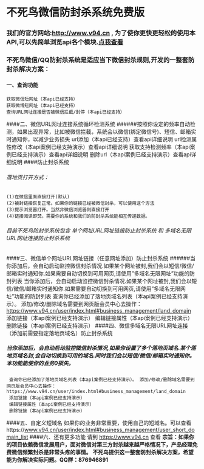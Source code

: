 # 不死鸟微信防封杀系统免费版
### 我们的官方网站:http://www.v94.cn , 为了使你更快更轻松的使用本API,可以先简单浏览api各个模块.[点我查看](https://github.com/wanjunlengfeng/WechatUrlCheckStatusApi/tree/master/%E5%BE%AE%E4%BF%A1%E9%98%B2%E5%B0%81%E6%9D%80%E7%B3%BB%E7%BB%9Fapi%E6%8E%A5%E5%8F%A3%E8%AF%A6%E7%BB%86%E8%AF%B4%E6%98%8E "点我查看")
### 不死鸟微信/QQ防封杀系统是适应当下微信封杀规则,开发的一整套防封杀解决方案：

#### 一、查询功能
	获取微信短网址（本api已经支持）
	获取微博短网址（本api已经支持）
	查询URL网址连接是否被微信拦截/封停（本api已经支持）
####二、微信URL网址连接系统循环检测系统
######按照你设定的频率自动检测，如果出现异常，比如被微信拦截，系统会以微信(绑定微信号)、短信、邮箱实时通知你，以减少业务损失
	url添加（本api已经支持）查看api详细说明
	url检测属性修改（本api案例已经支持演示）查看api详细说明
	获取支持检测频率（本api案例已经支持演示）查看api详细说明
	删除url（本api案例已经支持演示）查看api详细说明
####防止封杀系统
######  落地页打开方式：
	(1)在微信里面直接打开(默认)
	(2)被封链接恢复正常。如果你的链接已经被微信封杀，可以使用这个方法
	(3)提示浏览器打开。当然非微信浏览器则直接打开
	(4)链接阅读即焚。需要你的系统和我们的防封杀系统能相互传递数据。
###### 目前不死鸟防封杀系统包含 单个网址URL网址链接防止封杀系统 和 多域名无限URL网址连接防止封杀系统
####三、微信单个网址URL网址链接（任意网址添加）防止封杀系统
######当你添加后，会自动启动监控微信封杀情况.如果某个网址被封,我们会以短信/微信/邮箱实时通知你.如果需要自动切换到可用网页,请使用”多域名无限网址”功能的防封列表 	 当你添加后，会自动启动监控微信封杀情况.如果某个网址被封,我们会以短信/微信/邮箱实时通知你.如果需要自动切换到可用网页,请使用”多域名无限网址”功能的防封列表
 	 查询你已经添加了落地页域名列表（本api案例已经支持演示）。 添加/修改/删除域名需要到网页版会员中心去操作：https://www.v94.cn/user/index.html#business_management/land_domain
 	添加链接（本api案例已经支持演示）
 	编辑链接属性（本api案例已经支持演示）
	删除链接（本api案例已经支持演示）
####四、微信多域名无限URL网址连接（添加前需要指定落地页域名）防止封杀系统
##### 当你添加后，会自动启动监控微信封杀情况,如果你设置了多个落地页域名.某个落地页域名封,会自动切换到可用的域名.同时我们会以短信/微信/邮箱实时通知你。本功能能使你的业务0损失。

 	 查询你已经添加了落地页域名列表（本api案例已经支持演示）。 添加/修改/删除域名需要到网页版会员中心去操作：https://www.v94.cn/user/index.html#business_management/land_domain
 	 添加链接（本api案例已经支持演示）
 	 编辑链接属性（本api案例已经支持演示）
 	 删除链接（本api案例已经支持演示）
####五、自定义短域名
	如果你的业务非常重要，使用自己的短域名。可以查看https://www.v94.cn/user/index.html#business_management/user_short_domain_list
####六、还有更多功能
	请到 https://www.v94.cn 查看
**宗旨：如果你的项目依赖微信发展用户，面对微信对第三方封杀越来越严格情况下，产品经理免费微信频繁封杀是非常头疼的事情。
不死鸟提供这一整套防封杀解决方案，希望能为你解决实际问题。QQ群：876946891**
